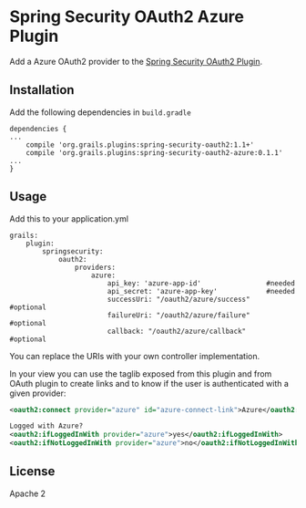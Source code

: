 Spring Security OAuth2 Azure Plugin
======================================

Add a Azure OAuth2 provider to the [Spring Security OAuth2 Plugin](https://github.com/MatrixCrawler/grails-spring-security-oauth2).

Installation
------------
Add the following dependencies in `build.gradle`
```
dependencies {
...
    compile 'org.grails.plugins:spring-security-oauth2:1.1+'
    compile 'org.grails.plugins:spring-security-oauth2-azure:0.1.1'
...
}
```

Usage
-----
Add this to your application.yml
```
grails:
    plugin:
        springsecurity:
            oauth2:
                providers:
                    azure:
                        api_key: 'azure-app-id'                #needed
                        api_secret: 'azure-app-key'            #needed
                        successUri: "/oauth2/azure/success"    #optional
                        failureUri: "/oauth2/azure/failure"    #optional
                        callback: "/oauth2/azure/callback"     #optional
```
You can replace the URIs with your own controller implementation.

In your view you can use the taglib exposed from this plugin and from OAuth plugin to create links and to know if the user is authenticated with a given provider:
```xml
<oauth2:connect provider="azure" id="azure-connect-link">Azure</oauth2:connect>

Logged with Azure?
<oauth2:ifLoggedInWith provider="azure">yes</oauth2:ifLoggedInWith>
<oauth2:ifNotLoggedInWith provider="azure">no</oauth2:ifNotLoggedInWith>
```
License
-------
Apache 2
